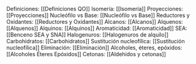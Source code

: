 Definiciones: [[Definiciones QO]]
Isomería: [[Isomería]]
Proyecciones: [[Proyecciones]]
Nucleófilo vs Base: [[Nucleófilo vs Base]]
Reductores y Oxidantes: [[Reductores y Oxidantes]]
Alcanos: [[Alcanos]]
Alquenos: [[Alquenos]]
Alquinos: [[Alquinos]]
Aromaticidad: [[Aromaticidad]]
SEA: [[Benceno SEA y SNA]]
Halogenuros: [[Halogenuros de alquilo]]
Carbohidratos: [[Carbohidratos]]
Sustitución nucleofílica: [[Sustitución nucleofílica]]
Eliminación: [[Eliminación]]
Alcoholes, éteres, epóxidos: [[Alcoholes Éteres Epóxidos]]
Cetonas: [[Aldehídos y cetonas]]